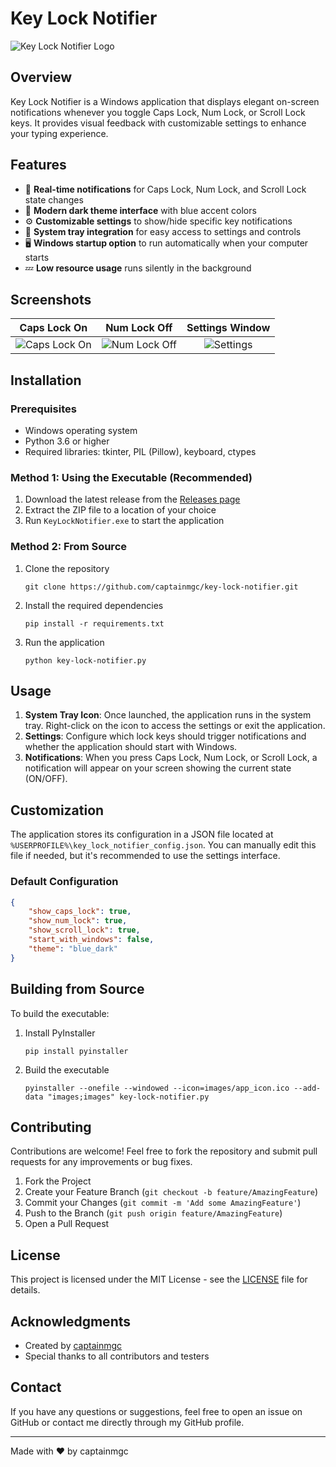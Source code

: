 # Key Lock Notifier

![Key Lock Notifier Logo](https://blogger.googleusercontent.com/img/b/R29vZ2xl/AVvXsEgWV1bFi6RmdiTiYuIjQjiCa1bMVIWjDm3rzGr6ULzXnx3v8ZyRyVrznK2lEThfGhNGJmzGoIQ6hyphenhyphenkc0zxRxmYkMQaukx76HAaWT6Z9ZsF6pukl_XIP8BYF3DNxkfkSqnAKkr8-xu36Y2LJtcwv3hRCGQd3TwT5FGh5AiEl-NEDrnid2I11OHvTTX47b6U/s16000/app_logo.png)


## Overview

Key Lock Notifier is a Windows application that displays elegant on-screen notifications whenever you toggle Caps Lock, Num Lock, or Scroll Lock keys. It provides visual feedback with customizable settings to enhance your typing experience.

## Features

- 💬 **Real-time notifications** for Caps Lock, Num Lock, and Scroll Lock state changes
- 🎨 **Modern dark theme interface** with blue accent colors
- ⚙️ **Customizable settings** to show/hide specific key notifications
- 🚀 **System tray integration** for easy access to settings and controls
- 🖥️ **Windows startup option** to run automatically when your computer starts
- 💤 **Low resource usage** runs silently in the background

## Screenshots

| Caps Lock On | Num Lock Off | Settings Window |
|:------------:|:------------:|:---------------:|
| ![Caps Lock On](https://blogger.googleusercontent.com/img/a/AVvXsEiMKLG5UIMvvWqKM8NsbVQU7HsuE8dDUeflPJ1B9xaGCsQfy1ryBC-Jyfcgj5VvtaqCZJQlHXSUOzVpFsn0sA-W8yXs9BhStobdQukTkywpOgMHj5qenlhXBiEOhtDqSkaymh81BqxsGFv_2uujdUB6lkecpl_H4omH3zJL9Y7SibmVMjJSqggfIPbIc1Q=s16000) | ![Num Lock Off](https://blogger.googleusercontent.com/img/b/R29vZ2xl/AVvXsEgQCYhvM9pSVBZOhRjNB9VV3zcSx8xwOLcnfmkGmPK2LMmFe8oU-IKeUf4zFUO7VYBWvtUUfP1hGaZJNbL4q_Tx7Z-yhcowqEUNWfSe93awRA3nQ0YfjEqfPeDD5BhP-IzuYP5oQV7TkuuLBKhPDph7snxXX1KtEQRsW2tOdwjCQ6iAx-rhJL3_RD36gE0/s16000/Ekran%20g%C3%B6r%C3%BCnt%C3%BCs%C3%BC%202025-03-11%20162324.png) | ![Settings](https://blogger.googleusercontent.com/img/b/R29vZ2xl/AVvXsEimIVZDvTl0-UUAXyo14e0dSmqlHvU3eMeg_PMdHZh3kW4TjMPjei-ufGclYt9BplRBGuNN0vmW0Q0WiATxp1FzsUWjXMD4Zq5MeIMx8obxH7IcRKRW-PDTtRp5wY8z7q1Mu3L7G2gp01pgFa0c-yThtbsrUVEqGPt8CLHIBLpIY191XV_dlkr0lKIVtmg/s16000/Ekran%20g%C3%B6r%C3%BCnt%C3%BCs%C3%BC%202025-03-11%20162417.png) |


## Installation

### Prerequisites
- Windows operating system
- Python 3.6 or higher
- Required libraries: tkinter, PIL (Pillow), keyboard, ctypes

### Method 1: Using the Executable (Recommended)
1. Download the latest release from the [Releases page](https://github.com/captainmgc/key-lock-notifier/releases)
2. Extract the ZIP file to a location of your choice
3. Run `KeyLockNotifier.exe` to start the application

### Method 2: From Source
1. Clone the repository
   ```
   git clone https://github.com/captainmgc/key-lock-notifier.git
   ```
2. Install the required dependencies
   ```
   pip install -r requirements.txt
   ```
3. Run the application
   ```
   python key-lock-notifier.py
   ```

## Usage

1. **System Tray Icon**: Once launched, the application runs in the system tray. Right-click on the icon to access the settings or exit the application.
2. **Settings**: Configure which lock keys should trigger notifications and whether the application should start with Windows.
3. **Notifications**: When you press Caps Lock, Num Lock, or Scroll Lock, a notification will appear on your screen showing the current state (ON/OFF).

## Customization

The application stores its configuration in a JSON file located at `%USERPROFILE%\key_lock_notifier_config.json`. You can manually edit this file if needed, but it's recommended to use the settings interface.

### Default Configuration

```json
{
    "show_caps_lock": true,
    "show_num_lock": true,
    "show_scroll_lock": true,
    "start_with_windows": false,
    "theme": "blue_dark"
}
```

## Building from Source

To build the executable:

1. Install PyInstaller
   ```
   pip install pyinstaller
   ```

2. Build the executable
   ```
   pyinstaller --onefile --windowed --icon=images/app_icon.ico --add-data "images;images" key-lock-notifier.py
   ```

## Contributing

Contributions are welcome! Feel free to fork the repository and submit pull requests for any improvements or bug fixes.

1. Fork the Project
2. Create your Feature Branch (`git checkout -b feature/AmazingFeature`)
3. Commit your Changes (`git commit -m 'Add some AmazingFeature'`)
4. Push to the Branch (`git push origin feature/AmazingFeature`)
5. Open a Pull Request

## License

This project is licensed under the MIT License - see the [LICENSE](LICENSE) file for details.

## Acknowledgments

- Created by [captainmgc](https://github.com/captainmgc)
- Special thanks to all contributors and testers

## Contact

If you have any questions or suggestions, feel free to open an issue on GitHub or contact me directly through my GitHub profile.

---

Made with ❤️ by captainmgc
